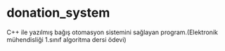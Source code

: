# donation_system
 C++ ile yazılmış bağış otomasyon sistemini sağlayan program.(Elektronik mühendisliği 1.sınıf algoritma dersi ödevi) 
